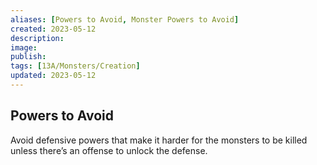 ```yaml
---
aliases: [Powers to Avoid, Monster Powers to Avoid]
created: 2023-05-12
description: 
image: 
publish: 
tags: [13A/Monsters/Creation]
updated: 2023-05-12
---
```


## Powers to Avoid

Avoid defensive powers that make it harder for the monsters to be killed  
unless there’s an offense to unlock the defense.